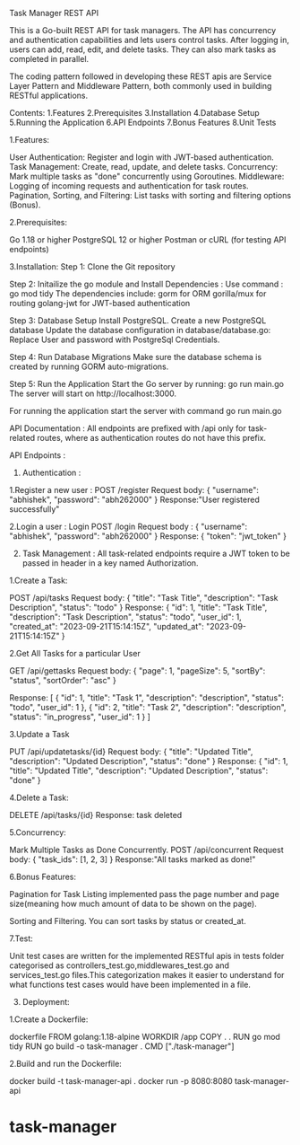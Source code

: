 Task Manager REST API

This is a Go-built REST API for task managers. The API has concurrency and authentication capabilities and lets users control tasks. After logging in, users can add, read, edit, and delete tasks. They can also mark tasks as completed in parallel.

The coding pattern followed in developing these REST apis are Service Layer Pattern and Middleware Pattern, both commonly used in building RESTful applications.

Contents:
1.Features
2.Prerequisites
3.Installation
4.Database Setup
5.Running the Application
6.API Endpoints
7.Bonus Features
8.Unit Tests

1.Features:

User Authentication: Register and login with JWT-based authentication.
Task Management: Create, read, update, and delete tasks.
Concurrency: Mark multiple tasks as "done" concurrently using Goroutines.
Middleware: Logging of incoming requests and authentication for task routes.
Pagination, Sorting, and Filtering: List tasks with sorting and filtering options (Bonus).

2.Prerequisites:

Go 1.18 or higher
PostgreSQL 12 or higher
Postman or cURL (for testing API endpoints)

3.Installation:
Step 1: Clone the Git repository

Step 2: Initailize the go module and Install Dependencies :
Use command : go mod tidy
The dependencies include:
gorm for ORM
gorilla/mux for routing
golang-jwt for JWT-based authentication

Step 3: Database Setup
Install PostgreSQL.
Create a new PostgreSQL database
Update the database configuration in database/database.go:
Replace User and password with PostgreSql Credentials.

Step 4: Run Database Migrations
Make sure the database schema is created by running GORM auto-migrations.

Step 5: Run the Application
Start the Go server by running:
go run main.go
The server will start on http://localhost:3000.

For running the application start the server with command go run main.go


API Documentation :
All endpoints are prefixed with /api only for task-related routes, where as  authentication routes do not have this prefix.

API Endpoints :

1. Authentication :

1.Register a new user :
POST /register
Request body:
{
  "username": "abhishek",
  "password": "abh262000"
}
Response:"User registered successfully"

2.Login a user :
Login
POST /login
Request body :
{
  "username": "abhishek",
  "password": "abh262000"
}
Response:
{
  "token": "jwt_token"
}

2. Task Management : 
All task-related endpoints require a JWT token to be passed in header in a key named Authorization.

1.Create a Task: 

POST /api/tasks
Request body:
{
  "title": "Task Title",
  "description": "Task Description",
  "status": "todo" 
}
Response:
{
  "id": 1,
  "title": "Task Title",
  "description": "Task Description",
  "status": "todo",
  "user_id": 1,
  "created_at": "2023-09-21T15:14:15Z",
  "updated_at": "2023-09-21T15:14:15Z"
}

2.Get All Tasks for a particular User

GET /api/gettasks
Request body: {
    "page": 1,
    "pageSize": 5,
    "sortBy": "status",
    "sortOrder": "asc"
}

Response:
[
  {
    "id": 1,
    "title": "Task 1",
    "description": "description",
    "status": "todo",
    "user_id": 1
  },
  {
    "id": 2,
    "title": "Task 2",
    "description": "description",
    "status": "in_progress",
    "user_id": 1
  }
]

3.Update a Task

PUT /api/updatetasks/{id}
Request body:
{
  "title": "Updated Title",
  "description": "Updated Description",
  "status": "done"
}
Response:
{
  "id": 1,
  "title": "Updated Title",
  "description": "Updated Description",
  "status": "done"
}

4.Delete a Task:

DELETE /api/tasks/{id}
Response: task deleted 

5.Concurrency:

Mark Multiple Tasks as Done Concurrently.
POST /api/concurrent
Request body:
{
  "task_ids": [1, 2, 3]
}
Response:"All tasks marked as done!"

6.Bonus Features:

Pagination for Task Listing implemented pass the page number and page size(meaning how much amount of data to be shown on the page).

Sorting and Filtering.
You can sort tasks by status or created_at.

7.Test:

Unit test cases are written for the implemented RESTful apis in tests folder categorised as controllers_test.go,middlewares_test.go and services_test.go files.This categorization makes it easier to understand for what functions test cases would have been implemented in a file.

3. Deployment:
 
1.Create a Dockerfile:

dockerfile
FROM golang:1.18-alpine
WORKDIR /app
COPY . .
RUN go mod tidy
RUN go build -o task-manager .
CMD ["./task-manager"]

2.Build and run the Dockerfile:

docker build -t task-manager-api .
docker run -p 8080:8080 task-manager-api






# task-manager
